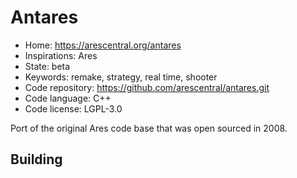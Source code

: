 # Antares

- Home: https://arescentral.org/antares
- Inspirations: Ares
- State: beta
- Keywords: remake, strategy, real time, shooter
- Code repository: https://github.com/arescentral/antares.git
- Code language: C++
- Code license: LGPL-3.0

Port of the original Ares code base that was open sourced in 2008.

## Building
